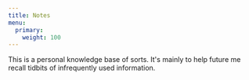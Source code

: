 ```yaml
---
title: Notes
menu:
  primary:
    weight: 100
---
```


This is a personal knowledge base of sorts. It's mainly to help future me recall tidbits of infrequently used information.
